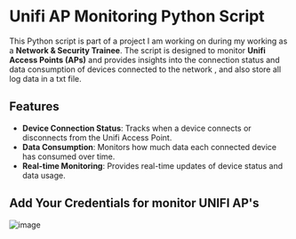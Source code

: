 # Unifi AP Monitoring Python Script

This Python script is part of a project I am working on during my working as a **Network & Security Trainee**. The script is designed to monitor **Unifi Access Points (APs)** and provides insights into the connection status and data consumption of devices connected to the network , and also store all log data in a txt file.

## Features

- **Device Connection Status**: Tracks when a device connects or disconnects from the Unifi Access Point.
- **Data Consumption**: Monitors how much data each connected device has consumed over time.
- **Real-time Monitoring**: Provides real-time updates of device status and data usage.

## Add Your Credentials for monitor UNIFI AP's 
![image](https://github.com/user-attachments/assets/ea26e358-451d-4f6e-9d44-e27907a22fbb)


